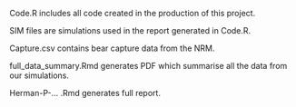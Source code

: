 Code.R includes all code created in the production of this project. 

SIM files are simulations used in the report generated in Code.R.

Capture.csv contains bear capture data from the NRM.

full_data_summary.Rmd generates PDF which summarise all the data from our simulations.

Herman-P-... .Rmd generates full report.
